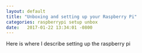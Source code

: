 ```yaml
---
layout: default
title: "Unboxing and setting up your Raspberry Pi"
categories: raspberrypi setup unbox
date:   2017-01-22 13:34:01 -0800
---
```


Here is where I describe setting up the raspberry pi
